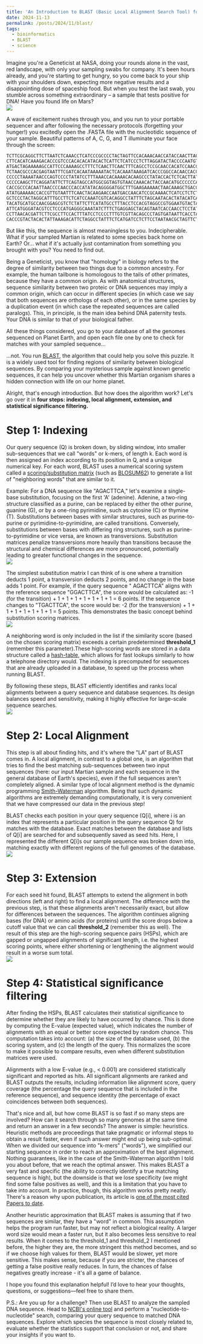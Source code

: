 ```yaml
---
title: 'An Introduction to BLAST (Basic Local Alignment Search Tool) for non-Bioinformaticians'
date: 2024-11-13
permalink: /posts/2024/11/blast/
tags:
  - bioinformatics
  - BLAST
  - science
---
```


Imagine you're a Geneticist at NASA, doing your rounds alone in the vast, red landscape, with only your sampling swabs for company. It's been hours already, and you're starting to get hungry, so you come back to your ship with your shoulders down, expecting more negative results and a disappointing dose of spaceship food. But when you test the last swab, you stumble across something extraordinary  – a sample that tests positive for DNA! Have you found life on Mars?
<br/><img src='/images/post1-mars.jpg'>

A wave of excitement rushes through you, and you run to your portable sequencer and after following the necessary protocols (forgetting your hunger!) you excitedly open the .FASTA file with the nucleotidic sequence of your sample. Beautiful patterns of A, C, G, and T illuminate your face through the screen:

    TCTTCGCAGGCTTCTTAATCTCAAACCTCATCCCGCCCCTACTAGTTCCACAAACAACCATACCAACTTACATAAAACTCGCAGCCCTCACCGTCACAGCAGCAGGATTCATTCTCGCCATAGAATTAAATCAAATCACA
    CTTCACATCAAAGACACCCGTCCCACACACATACACTCATTCTCATCCCTCTTAGGATACTACCCCAATGTCATGCACCGCCTGGCCCCCTTCCACACCCTTTCAATAAGCCAAAACCTGGCATCCCTCTTAGACCTACT
    ATGACTAGAAAAAGCCATTCCCAAAAGCCTTTCTCAACTTCAACTTTCAGCCTCCGCAACCACATCCAACCAAAAAGGACTAATTAAACTCTACTTCTTATCTTTTCTCCTCTCCCTCTCACTAGGCCTACTAATCCTCC
    TCTAACGCCCACGAGTAATTTCGATCACAATAAAAATACTCACAAATAAAGATCACCCGGCCACAACCACCAATCAGCTACCATAACTATACAAGGCGGATCCTCCAATATAATCCTCACGAACCAAACTCATATCATCA
    CCCCCTAAAATAACCCAGTCCCCTATATCCTTTAAACCACAAAACACAAGCCCTATACCACTCTCACTTATCAGTCAAACTACCATCAACGCCTCCGCCAATAAGCCTACAATCAAACCCCCCAAAATCACACTATCTGA
    CCCCCAAGCTTCAGGATATTCTTCAGTAGCCATGGCGGTAGTGTAACCAAACACTACCAACATGCCCCCCAGATAAACCAAAAATACTATCAACCCCAGAAAAGACCCGCCGAGACTCATTACAATACCACACCCAACTC
    CACCGCCCACAATTAACCCCAACCCACCATATACAGGGGATGGCTTTGAAGAAAAACTAACAAAGCTGACCACAAGGATAACACTCAATAAAAACACCATATACGTCATAGTTCCCGCATGGACCTAACCATGACCAATG
    ATATGAAAAACCACCGTTGTAATTTCAACTACAAGAACCAATGACCAACATCCGCAAAACTCATCCTCTCTTTAAAATTATCAACCACTCATTTATTGACCTCCCCACCCCAACAAGTATTTCAGCATGATGGAACTTCG
    GCTCCCTACTAGGCATTTGCCTTCTCATCCAAATCGTCACAGGCCTATTTCTAGCAATACACTATACATCAGACACACTCACCGCCTTCTCATCCGTTACCCACATTTGCCGAGACGTAAATTACGGATGAATCATCCGC
    TACATGCATGCCAACGGAGCGTCTCTATTCTTCATATGCCTTTACCTCCACGTAGGCCGTGGAATGTACTATGGGTCCTACACATTCACGGAAACATGAAACATCGGAGTAGTACTTCTACTAACAGTCATAGCCACAGC
    ATTCATGGGATACGTCCTCCCATGAGGGCAAATATCTTTCTGAGGAGCTACAGTAATCACCAACCTCCTATCCGCTATTCCATACATCGGAACTGACCTAGTCGAGTGAATCTGAGGTGGGTTTTCAGTAGACAAAGCGA
    CCTTAACACGATTCTTCGCCTTCCACTTTATCCTCCCCTTTGTCGTTACAGCCCTAGTGATAATTCACCTACTGTTCCTACACGAAACAGGGTCCAACAACCCAACTGGCATATCATCTACTATAGATGCAATCCCATTT
    CACCCGTACTACACTATTAAAGACATTCTAGGCCTATTTCTCATGATCCTCTTCCTAATAACGCTAGTTCTATTTGCCCCAGATCTCCTAGGGGACCCAGATAACTACATCCCAGCAAACCCATTAAGCACACCTCCCCA

But like this, the sequence is almost meaningless to you. Indecipherable. What if your sampled Martian is related to some species back home on Earth? Or... what if it's actually just contamination from something you brought with you? You need to find out.

Being a Geneticist, you know that "homology" in biology refers to the degree of similarity between two things due to a common ancestry. For example, the human tailbone is homologous to the tails of other primates, because they have a common origin. As with anatomical structures, sequence similarity between two proteic or DNA sequences may imply a common origin, which can occur in different species (in which case we say that both sequences are orthologs of each other), or in the same species by a duplication event (in which case the repeated sequences are called paralogs). This, in principle, is the main idea behind DNA paternity tests. Your DNA is similar to that of your biological father.

All these things considered, you go to your database of all the genomes sequenced on Planet Earth, and open each file one by one to check for matches with your sampled sequence...

...not. You run [BLAST](https://blast.ncbi.nlm.nih.gov/Blast.cgi), the algorithm that could help you solve this puzzle. It is a widely used tool for finding regions of similarity between biological sequences. By comparing your mysterious sample against known genetic sequences, it can help you uncover whether this Martian organism shares a hidden connection with life on our home planet.

Alright, that's enough introduction. But how does the algorithm work? Let's go over it in **four steps: indexing, local alignment, extension, and statistical significance filtering.**

Step 1:  Indexing
======

Our query sequence (Q) is broken down, by sliding window, into smaller sub-sequences that we call "words" or k-mers, of length k. Each word is then assigned an index according to its position in Q, and a unique numerical key. For each word, BLAST uses a numerical scoring system called a [scoring/substitution matrix](https://resources.qiagenbioinformatics.com/manuals/clcgenomicsworkbench/2105/index.php?manual=BE_Scoring_matrices.html) (such as [BLOSUM62](https://en.wikipedia.org/wiki/BLOSUM)) to generate a list of "neighboring words" that are similar to it.

Example: For a DNA sequence like "AGACTTCA," let's examine a single-base substitution, focusing on the first 'A' (adenine). Adenine, a two-ring structure classified as a purine, can be replaced by either the other purine, guanine (G), or by a one-ring pyrimidine, such as cytosine (C) or thymine (T). Substitutions between bases with similar structures, such as purine-to-purine or pyrimidine-to-pyrimidine, are called transitions. Conversely, substitutions between bases with differing ring structures, such as purine-to-pyrimidine or vice versa, are known as transversions. Substitution matrices penalize transversions more heavily than transitions because the structural and chemical differences are more pronounced, potentially leading to greater functional changes in the sequence.
<br/><img src='/images/post1-transitions_transversions.png'>

The simplest substitution matrix I can think of is one where a transition deducts 1 point, a transversion deducts 2 points, and no change in the base adds 1 point. For example, if the query sequence " AGACTTCA" aligns with the reference sequence "GGACTTCA", the score would be calculated as: -1 (for the transition) + 1 + 1 + 1 + 1 + 1 + 1 + 1 = 6 points. If the sequence changes to "TGACTTCA", the score would be: -2 (for the transversion) + 1 + 1 + 1 + 1 + 1 + 1 + 1 = 5 points. This demonstrates the basic concept behind substitution scoring matrices.
<br/><img src='/images/post1-matrix.png'>

A neighboring word is only included in the list if the similarity score (based on the chosen scoring matrix) exceeds a certain predetermined **threshold_1** (remember this parameter).These high-scoring words are stored in a data structure called a [hash-table](https://en.wikipedia.org/wiki/Hash_table), which allows for fast lookups similarly to how a telephone directory would. The indexing is precomputed for sequences that are already uploaded in a database, to speed up the process when running BLAST.

By following these steps, BLAST efficiently identifies and ranks local alignments between a query sequence and database sequences. Its design balances speed and sensitivity, making it highly effective for large-scale sequence searches.
<br/><img src='/images/post1-kmers.png'>

Step 2: Local Alignment
======

This step is all about finding hits, and it's where the "LA" part of BLAST comes in. A local alignment, in contrast to a global one, is an algorithm that tries to find the best matching sub-sequences between two input sequences (here: our input Martian sample and each sequence in the general database of Earth's species), even if the full sequences aren't completely aligned. A similar type of local alignment method is the dynamic programming [Smith-Waterman](https://en.wikipedia.org/wiki/Smith%E2%80%93Waterman_algorithm) algorithm. Being that such dynamic algorithms are extremely demanding computationally, it is very convenient that we have compressed our data in the previous step!

BLAST checks each position in your query sequence (Q[i], where i is an index that represents a particular position in the query sequence Q) for matches with the database. Exact matches between the database and lists of Q[i] are searched for and subsequently saved as seed hits. Here, I represented the different Q[i]s our sample sequence was broken down into, matching exactly with different regions of the full genomes of the database.
<br/><img src='/images/post1-align.png'>

Step 3: Extension
======

For each seed hit found, BLAST attempts to extend the alignment in both directions (left and right) to find a local alignment. The difference with the previous step, is that these alignments aren't necessarily exact, but allow for differences between the sequences. The algorithm continues aligning bases (for DNA) or amino acids (for proteins) until the score drops below a cutoff value that we can call **threshold_2** (remember this as well). The result of this step are the high-scoring sequence pairs (HSPs), which are gapped or ungapped alignments of significant length, i.e. the highest scoring points, where either shortening or lengthening the alignment would result in a worse sum total.
<br/><img src='/images/post1-hsp.png'>

Step 4: Statistical significance filtering
======

After finding the HSPs, BLAST calculates their statistical significance to determine whether they are likely to have occurred by chance. This is done by computing the E-value (expected value), which indicates the number of alignments with an equal or better score expected by random chance. This computation takes into account: (a) the size of the database used, (b) the scoring system, and (c) the length of the query. This normalizes the score to make it possible to compare results, even when different substitution matrices were used.

Alignments with a low E-value (e.g., < 0.001) are considered statistically significant and reported as hits. All significant alignments are ranked and BLAST outputs the results, including information like alignment score, query coverage (the percentage the query sequence that is included in the reference sequence), and sequence identity (the percentage of exact coincidences between both sequences).

That's nice and all, but how come BLAST is so fast if so many steps are involved? How can it search through so many genomes at the same time and return an answer in a few seconds? The answer is simple: heuristics. Heuristic methods are proceedings that take pragmatic or informal steps to obtain a result faster, even if such answer might end up being sub-optimal. When we divided our sequence into "k-mers" ("words"), we simplified our starting sequence in order to reach an approximation of the best alignment. Nothing guarantees, like in the case of the Smith-Waterman algorithm I told you about before, that we reach the optimal answer. This makes BLAST a very fast and specific (the ability to correctly identify a true matching sequence is high), but the downside is that we lose specificity (we might find some false positives as well), and this is a limitation that you have to take into account. In practice, though, this algorithm works pretty neatly. There's a reason why upon publication, its article is [one of the most cited Papers to date](https://pubmed.ncbi.nlm.nih.gov/2231712/).

Another heuristic approximation that BLAST makes is assuming that if two sequences are similar, they have a "word" in common. This assumption helps the program run faster, but may not reflect a biological reality. A larger word size would mean a faster run, but it also becomes less sensitive to real results. When it comes to the threshold_1 and threshold_2 I mentioned before, the higher they are, the more stringent this method becomes, and so if we choose high values for them, BLAST would be slower, yet more sensitive. This makes sense, because if you are stricter, the chances of getting a false positive really reduces. In turn, the chances of false negatives greatly increase - it's all a game of balance.

I hope you found this explanation helpful! I’d love to hear your thoughts, questions, or suggestions—feel free to share them.

P.S.: Are you up for a challenge? Then use BLAST to analyze the sampled DNA sequence. Head to [NCBI's online tool](https://blast.ncbi.nlm.nih.gov/Blast.cgi) and perform a "nucleotide-to-nucleotide" search, comparing your query sequence to matched DNA sequences. Explore which species the sequence is most closely related to, evaluate whether the statistics support that conclusion or not, and share your insights if you want to.
